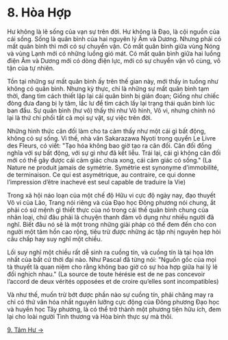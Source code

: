 # 8. Hòa Hợp

Hư không là lẽ sống của vạn sự trên đời. Hư không là Đạo, là cội nguồn của cái
sống. Sống là quân bình của hai nguyên lý Âm và Dương. Nhưng phải có mất quân
bình thì mới có sự chuyển vận. Có mất quân bình giữa vùng Nóng và vùng Lạnh mới 
có những luồng gió mát. Có mất quân bình giữa hai luồng điện Âm và Dương mới có 
dòng điện lực, mới có sự chuyển vận vô cùng, vô tận của tự nhiên.

Tồn tại những sự mất quân bình ấy trên thế gian này, mới thấy in tuồng như không
có quân bình. Nhưng kỳ thực, chỉ là những sự mất quân bình tạm thời, đang tìm
cách thiết lập lại cái quân bình bị gián đoạn; Giống như chiếc đòng đưa đang bị 
ly tâm, lắc lư để tìm cách lấy lại trạng thái quân bình lúc ban đầu. Sự quân 
bình (hư vô) thấy thì như Vô hình, Vô vi, nhưng chính nó lại là thứ chi phối tất 
cả mọi sự vật, sự việc trên đời.

Những hình thức cân đối làm cho ta cảm thấy như một cái gì bất động, không có sự
sống. Vì thế, nhà văn Sakarazawa Nyoti trong quyển Le Livre des Fleurs, có viết:
"Tạo hóa không bao giờ tạo ra cân đối. Cân đối đồng nghĩa với sự bất động, với
sự gì như đã kết liễu. Trái lại, cái gì không cân đối mới có thể gây được cái
cảm giác chưa xong, cái cảm giác có sống." (La Nature ne produit jamais de 
symétrie. Symétrie est synonyme d’immobilité, de terminaison. Ce qui est
asymétrique, au contraire, ce qui donne l’impression d’être inachevé est seul
capable de traduire la Vie)

Trong xã hội náo loạn của một chế độ Hữu vi cực độ ngày nay, đạo thuyết Vô vi
của Lão, Trang nói riêng và của Đạo học Đông phương nói chung, ắt phải có sứ
mệnh gì thiết thực của nó trong cái thế quân bình chung của nhân loại, chứ đâu
phải là chuyện thanh đàm vô dụng như nhiều người đã nghĩ. Biết đâu nó sẽ là một
trong những giải pháp có thể đem đến cho con người một tâm hồn cao rộng, tiêu 
trừ được những ác tập nhị nguyên hẹp hòi câu chấp hay suy nghĩ một chiều.

Lối suy nghĩ một chiều rất dễ sinh ra cuồng tín, và cuồng tín là tai họa lớn
nhất của bất cứ thời đại nào. Như Pascal đã từng nói: "Nguồn gốc của mọi tà
thuyết là quan niệm cho rằng không bao giờ có sự hòa hợp giữa hai lý lẽ đối
nghịch nhau." (La source de toute hérésie est de ne pas concevoir l’accord de
deux vérités opposées et de croire qu’elles sont incompatibles)

Và như thế, muốn trừ bớt được phần nào sự cuồng tín, phải chăng may ra chỉ có
thứ văn hóa nhất nguyên lưỡng cực động của Đông phương Đạo học và huyền học Tây
phương, là có thể trở thành một phương tiện hữu ích, đem lại cho loài người 
Tình thương và Hòa bình thực sự mà thôi.

[9. Tâm Hư &rarr;](https://github.com/semiarthanoian/tinh-hoa-dao-hoc/blob/master/contents/09-tam-hu.md)
